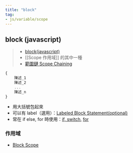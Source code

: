 ```yaml
---
title: "block"
tag: 
- js/variable/scope
---
```

## block (javascript)
>- [block(javascript)](https://developer.mozilla.org/en-US/docs/Web/JavaScript/Reference/Statements/block)
>- [[Scope 作用域]] 的其中一種
>- [範圍鏈 Scope Chaining](範圍鏈%20Scope%20Chaining.md)

```javascript
{
	陳述_1
	陳述_2
	...
	陳述_n
}
```
- 用大括號包起來
- 可以有 label（選用）：[Labeled Block Statement(optional)](Labeled%20Block%20Statement(optional).md)
- 常在 if else, for 時使用：[if, switch](if,%20switch.md), [for](for.md)

### 作用域
- [Block Scope](Block%20Scope.md)




